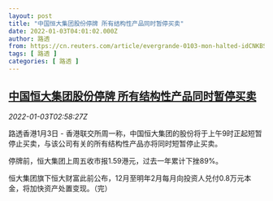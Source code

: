 ```yaml
---
layout: post
title: "中国恒大集团股份停牌 所有结构性产品同时暂停买卖"
date: 2022-01-03T04:01:02.000Z
author: 路透
from: https://cn.reuters.com/article/evergrande-0103-mon-halted-idCNKBS2JD036
tags: [ 路透 ]
categories: [ 路透 ]
---
```

<!--1641182462000-->
[中国恒大集团股份停牌 所有结构性产品同时暂停买卖](https://cn.reuters.com/article/evergrande-0103-mon-halted-idCNKBS2JD036)
------

<div>
<div><i>2022-01-03T02:58:27Z</i></div><p>路透香港1月3日 - 香港联交所周一称，中国恒大集团的股份将于上午9时正起短暂停止买卖，与该公司有关的所有结构性产品亦将同时短暂停止买卖。</p><p>停牌前，恒大集团上周五收市报1.59港元，过去一年累计下挫89%。</p><p>恒大集团旗下恒大财富此前公布，12月至明年2月每月向投资人兑付0.8万元本金，将加快资产处置变现。（完）</p>
</div>
